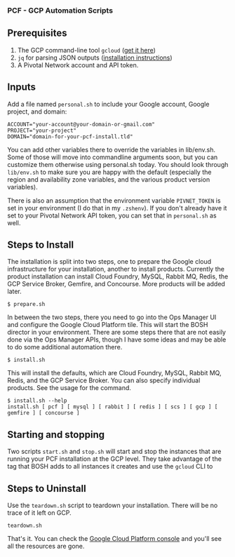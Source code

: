 ### PCF - GCP Automation Scripts

## Prerequisites

  1. The GCP command-line tool `gcloud` ([get it here](https://cloud.google.com/sdk/))
  2. `jq` for parsing JSON outputs ([installation instructions](https://stedolan.github.io/jq/download/)) 
  3. A Pivotal Network account and API token.

## Inputs

Add a file named `personal.sh` to include your Google account, Google project, and domain:

```
ACCOUNT="your-account@your-domain-or-gmail.com"
PROJECT="your-project"
DOMAIN="domain-for-your-pcf-install.tld"
```

You can add other variables there to override the variables in lib/env.sh. Some of those will move into commandline arguments soon,
but you can customize them otherwise using personal.sh today. You should look through `lib/env.sh` to make sure you are happy with the
default (especially the region and availability zone variables, and the various product version variables).

There is also an assumption that the environment variable `PIVNET_TOKEN` is set in your environment (I do that in my `.zshenv`). If you
don't already have it set to your Pivotal Network API token, you can set that in `personal.sh` as well.

## Steps to Install

The installation is split into two steps, one to prepare the Google cloud infrastructure for your installation, another to install products.
Currently the product installation can install Cloud Foundry, MySQL, Rabbit MQ, Redis, the GCP Service Broker, Gemfire, and Concourse. More products
will be added later.

```
$ prepare.sh
```

In between the two steps, there you need to go into the Ops Manager UI and configure the Google Cloud Platform tile. This will start the BOSH
director in your environment.  There are some steps there that are not easily done via the Ops Manager APIs, though I have some ideas and may
be able to do some additional automation there.

```
$ install.sh
```

This will install the defaults, which are Cloud Foundry, MySQL, Rabbit MQ, Redis, and the GCP Service Broker. You can also specify individual
products. See the usage for the command.

```
$ install.sh --help
install.sh [ pcf ] [ mysql ] [ rabbit ] [ redis ] [ scs ] [ gcp ] [ gemfire ] [ concourse ]
```

## Starting and stopping

Two scripts `start.sh` and `stop.sh` will start and stop the instances that are running your PCF installation at the GCP level. They take
advantage of the tag that BOSH adds to all instances it creates and use the `gcloud` CLI to

## Steps to Uninstall

Use the `teardown.sh` script to teardown your installation. There will be no trace of it left on GCP.

```
teardown.sh
```

That's it. You can check the [Google Cloud Platform console](https://console.cloud.google.com) and you'll see all the resources are gone.
